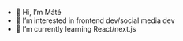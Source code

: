 - 👋 Hi, I’m Máté
- 👀 I’m interested in frontend dev/social media dev
- 🌱 I’m currently learning React/next.js
